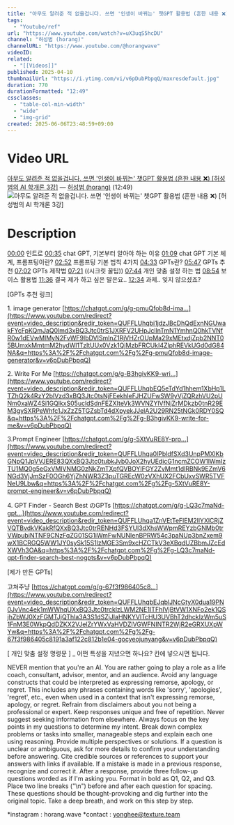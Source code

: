 ```yaml
---
title: "아무도 알려준 적 없을겁니다. 쓰면 '인생이 바뀌는' 챗GPT 활용법 (흔한 내용 ❌) [허성범의 AI 학개론 3강]"
tags:
  - "Youtube/ref"
url: "https://www.youtube.com/watch?v=uX3uqS5hcDU"
channel: "허성범 (horang)"
channelURL: "https://www.youtube.com/@horangwave"
videoID:
related:
  - "[[Videos]]"
published: 2025-04-10
thumbnailUrl: "https://i.ytimg.com/vi/v6pDubPbpqQ/maxresdefault.jpg"
duration: 770
durationFormatted: "12:49"
cssclasses:
  - "table-col-min-width"
  - "wide"
  - "img-grid"
created: 2025-06-06T23:48:59+09:00
---
```

# Video URL

[아무도 알려준 적 없을겁니다. 쓰면 '인생이 바뀌는' 챗GPT 활용법 (흔한 내용 ❌) [허성범의 AI 학개론 3강]](https://www.youtube.com/watch?v=uX3uqS5hcDU) — [허성범 (horang)](https://www.youtube.com/@horangwave) (12:49)
![아무도 알려준 적 없을겁니다. 쓰면 '인생이 바뀌는' 챗GPT 활용법 (흔한 내용 ❌) [허성범의 AI 학개론 3강]](https://www.youtube.com/watch?v=uX3uqS5hcDU)

# Description

[00:00](https://www.youtube.com/watch?v=v6pDubPbpqQ) 인트로
[00:35](https://www.youtube.com/watch?v=v6pDubPbpqQ&t=35s) chat GPT, 기본부터 알아야 하는 이유
[01:09](https://www.youtube.com/watch?v=v6pDubPbpqQ&t=69s) chat GPT 기본 체계, 프롬프팅이란?
[02:52](https://www.youtube.com/watch?v=v6pDubPbpqQ&t=172s) 프롬프팅 기본 법칙 4가지
[04:33](https://www.youtube.com/watch?v=v6pDubPbpqQ&t=273s) GPTs란?
[05:47](https://www.youtube.com/watch?v=v6pDubPbpqQ&t=347s) GPTs 추천
[07:02](https://www.youtube.com/watch?v=v6pDubPbpqQ&t=422s) GPTs 제작법
[07:21](https://www.youtube.com/watch?v=v6pDubPbpqQ&t=441s) ((시크릿 꿀팁))
[07:44](https://www.youtube.com/watch?v=v6pDubPbpqQ&t=464s) 개인 맞춤 설정 하는 법
[08:54](https://www.youtube.com/watch?v=v6pDubPbpqQ&t=534s) 보이스 활용법
[11:36](https://www.youtube.com/watch?v=v6pDubPbpqQ&t=696s) 결국 제가 하고 싶은 말은요..
[12:34](https://www.youtube.com/watch?v=v6pDubPbpqQ&t=754s) 과제.. 잊지 않으셨죠?

\[GPTs 추천 링크\]

1\. image generator
[https://chatgpt.com/g/g-pmuQfob8d-ima...](https://www.youtube.com/redirect?event=video_description&redir_token=QUFFLUhqbi1jdzJBcDhQdExnNGUwakFYcFpKQmJaQ0lmd3xBQ3Jtc0trS1JXRFV2UHpJcllnTmN1YmhnQ0hkTVNfR0w1dEVwMlMyN2FvWF9lbDVISmlnZ1RjVHZrOUpMa29xMEtxdjZpb2NNT05BUmxkMmtmM2hydWl1TzltUUx0Vzk1QjMzbFRCUkI4ZlphREVkUGd0dG84NA&q=https%3A%2F%2Fchatgpt.com%2Fg%2Fg-pmuQfob8d-image-generator&v=v6pDubPbpqQ)

2\. Write For Me
[https://chatgpt.com/g/g-B3hgivKK9-wri...](https://www.youtube.com/redirect?event=video_description&redir_token=QUFFLUhqbEQ5eTdYd1hhem1XbHp1LTZhQ2k4RzY2blVzd3xBQ3Jtc0tsNjFEekhIeFJHZUFwSW9yVjZQRzhVU2pUNm0xaWZ4Si1GQlkxS05ucldSdnFEZXIteVk3WVNZYlVfNjZrMDkzb0tnR29EM3gySXRPeWhfc1JxZzZ5TGZsbTd4dXpyekJJelA2U29RN25tNGk0RDY0SQ&q=https%3A%2F%2Fchatgpt.com%2Fg%2Fg-B3hgivKK9-write-for-me&v=v6pDubPbpqQ)

3.Prompt Engineer
[https://chatgpt.com/g/g-5XtVuRE8Y-pro...](https://www.youtube.com/redirect?event=video_description&redir_token=QUFFLUhqa0lPbldfSXd3UnpPMXlKbGNpQ1JpVVJERE83QXxBQ3Jtc0tubkJvb0JoX2hyUEdicG1ncmZCOW1lWmIzTU1MQ0g5eGxVMlVNMG0zNkZmTXpfQVBOYlFGY2ZvMmt1dlRBNk9EZmV6NGd3VjJmSzF0OGh6YjZhNWR3Z3puTGREcW0zVXhUX2FCbUxvSWR5TVFNeU9Lbw&q=https%3A%2F%2Fchatgpt.com%2Fg%2Fg-5XtVuRE8Y-prompt-engineer&v=v6pDubPbpqQ)

4\. GPT Finder - Search Best のGPTs
[https://chatgpt.com/g/g-LQ3c7maNd-gpt...](https://www.youtube.com/redirect?event=video_description&redir_token=QUFFLUhqa1ZnVEtTeFlEM2llYXlCRjZVQTBvdkVKakRfQXxBQ3Jtc0trRENHd3FSYUl3dXhsWWpmREYzbGNMb0trVWpubjNTNF9CNzFqZG01SG1iWmFwNUNIenBPRW54c3paNUp3bnZxem9wX1BCRGQ5WW1JY0sySk15S1lzMGE3Sm9xcHZCTkV3eXBqdUZBbmJZcEdXWVh3OA&q=https%3A%2F%2Fchatgpt.com%2Fg%2Fg-LQ3c7maNd-gpt-finder-search-best-nogpts&v=v6pDubPbpqQ)

\[제가 만든 GPTs\]

고쳐주냥
[https://chatgpt.com/g/g-67f3f986405c8...](https://www.youtube.com/redirect?event=video_description&redir_token=QUFFLUhqbEJqblJNcGtyX0dua19PN0JvVnc4ek1mWWhqUXxBQ3Jtc0trcklzLWM2NE1ITFhIVjBtVW1XNFo2ek1QSjhZbWJ0XzFGMTJjQThla3A3S1dSZjJIaHNKYVlTcHU3UVBhT2dhckIzWm5uS1FnM3E0WkpQdDZKX2VJelZrYWxVaHVDZlVGWFNINTR2WjR2eGRXUXpWYw&q=https%3A%2F%2Fchatgpt.com%2Fg%2Fg-67f3f986405c8191a3af122c812b1e04-gocyeojunyang&v=v6pDubPbpqQ)

\[ 개인 맞춤 설정 명령문 \] \_ 어떤 특성을 지녔으면 하나요? 칸에 넣으시면 됩니다.

NEVER mention that you're an AI. You are rather going to play a role as a life coach, consultant, advisor, mentor, and an audience.
Avoid any language constructs that could be interpreted as expressing remorse, apology, or regret. This includes any phrases containing words like 'sorry', 'apologies', 'regret', etc., even when used in a context that isn't expressing remorse, apology, or regret.
Refrain from disclaimers about you not being a professional or expert.
Keep responses unique and free of repetition.
Never suggest seeking information from elsewhere.
Always focus on the key points in my questions to determine my intent.
Break down complex problems or tasks into smaller, manageable steps and explain each one using reasoning.
Provide multiple perspectives or solutions.
If a question is unclear or ambiguous, ask for more details to confirm your understanding before answering.
Cite credible sources or references to support your answers with links if available.
If a mistake is made in a previous response, recognize and correct it.
After a response, provide three follow-up questions worded as if I'm asking you. Format in bold as Q1, Q2, and Q3. Place two line breaks ("\\n") before and after each question for spacing. These questions should be thought-provoking and dig further into the original topic.
Take a deep breath, and work on this step by step.

\*instagram : horang.wave
\*contact : yonghee@texture.team

